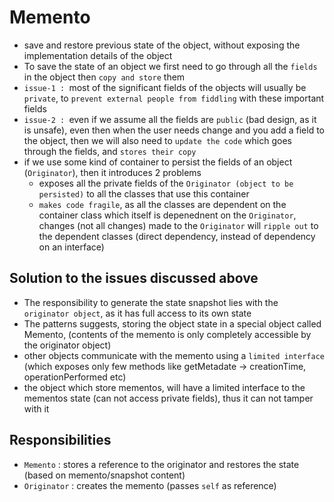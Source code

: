 # Memento
- save and restore previous state of the object, without exposing the implementation details of the object
- To save the state of an object we first need to go through all the `fields` in the object then `copy and store` them
- `issue-1 : `most of the significant fields of the objects will usually be `private`, to `prevent external people from fiddling` with these important fields
- `issue-2 : `even if we assume all the fields are `public` (bad design, as it is unsafe), even then when the user needs change and you add a field to the object, then we will also need to `update the code` which goes through the fields, and `stores their copy`
- if we use some kind of container to persist the fields of an object (`Originator`), then it introduces 2 problems
    - exposes all the private fields of the `Originator (object to be persisted)` to all the classes that use this container
    - `makes code fragile`, as all the classes are dependent on the container class which itself is depenednent on the `Originator`, changes (not all changes) made to the `Originator` will `ripple out` to the dependent classes (direct dependency, instead of dependency on an interface)

## Solution to the issues discussed above
- The responsibility to generate the state snapshot lies with the `originator object`, as it has full access to its own state
- The patterns suggests, storing the object state in a special object called Memento, (contents of the memento is only completely accessible by the originator object)
- other objects communicate with the memento using a `limited interface`  (which exposes only few methods like getMetadate -> creationTime, operationPerformed etc)
- the object which store mementos, will have a limited interface to the mementos state (can not access private fields), thus it can not tamper with it

## Responsibilities
- `Memento` : stores a reference to the originator and restores the state (based on memento/snapshot content)
- `Originator` : creates the memento (passes `self` as reference)